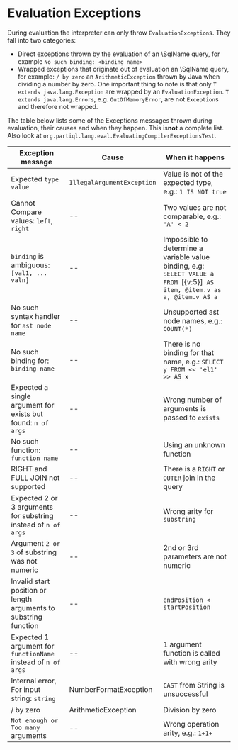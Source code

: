 # Evaluation Exceptions

During evaluation the interpreter can only throw `EvaluationException`s. They fall into two categories: 
* ​Direct exceptions thrown by the evaluation of an \SqlName query, for example `No such binding: <binding name>`
* Wrapped exceptions that originate out of evaluation an \SqlName query, for example: `/ by zero` an `ArithmeticException` 
  thrown by Java when dividing a number by zero. One important thing to note is that only `T extends java.lang.Exception` 
  are wrapped by an `EvaluationException`. `T extends java.lang.Errors`, e.g. `OutOfMemoryError`, are not `Exception`s 
  and therefore not wrapped.
 
The table below lists some of the Exceptions messages thrown during evaluation, their causes and when they happen. 
This is ​**not** a complete list. Also look at `org.partiql.lang.eval.EvaluatingCompilerExceptionsTest`.

| Exception message        | Cause           | When it happens  |
| ------------------------ |-----------------| -----------------|
| ​​​​​​​​Expected `type` `value`  | `IllegalArgumentException` | Value is not of the expected type, e.g.: `1 IS NOT true` |
| Cannot Compare values: `left`, `right` | -- | Two values are not comparable, e.g.: `'A' < 2` |
| `binding` is ambiguous: `[val1, ... valn]` | -- | Impossible to determine a variable value binding, e.g: `SELECT VALUE a FROM `[{v:5}]` AS item, @item.v as a, @item.v AS a` |
| No such syntax handler for `ast node name`| -- | Unsupported ast node names, e.g.: `COUNT(*)` | 
| No such binding for: `binding name` | -- | There is no binding for that name, e.g.: `SELECT y FROM << 'el1' >> AS x` |
| Expected a single argument for exists but found: `n of args`| -- | Wrong number of arguments is passed to `exists` |
| No such function: `function name` | -- | Using an unknown function |
| RIGHT and FULL JOIN not supported | -- | There is a `RIGHT` or `OUTER` join in the query |
| Expected 2 or 3 arguments for substring instead of `n of args` | -- | Wrong arity for `substring` |
| Argument `2 or 3` of substring was not numeric | -- | 2nd or 3rd parameters are not numeric |  
| Invalid start position or length arguments to substring function | -- | `endPosition < startPosition` |
| Expected 1 argument for `functionName` instead of `n of args` | -- | 1 argument function is called with wrong arity |
| Internal error, For input string: `string` | NumberFormatException | `CAST` from String is unsuccessful  |
| / by zero | ArithmeticException | Division by zero | 
| `Not enough or Too many` arguments | -- | Wrong operation arity, e.g.: `1+1+` |


